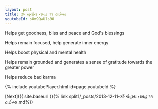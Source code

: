 ```yaml
---
layout: post
title: ૐ સૂર્યાય નમહ ૧૧ ટાઈમ્સ
youtubeId: sOm9QwUls90
---
```

 
 
Helps get goodness, bliss and peace and God's blessings
 
Helps remain focused, help generate inner energy 
 
Helps boost physical and mental health 
 
Helps remain grounded and generates a sense of gratitude towards the greater power 
 
Helps reduce bad karma
 
 
 
 


{% include youtubePlayer.html id=page.youtubeId %}
 
[Next]({{ site.baseurl }}{% link  split1/_posts/2013-12-11-ૐ ચંદ્રાય નમહ ૧૧ ટાઈમ્સ.md%})
 

